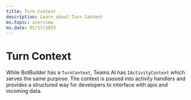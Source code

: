 ```yaml
---
title: Turn Context
description: Learn about Turn Context
ms.topic: overview
ms.date: 05/17/2025
---
```

# Turn Context

While BotBuilder has a `TurnContext`, Teams AI has `IActivityContext` which serves the same purpose.
The context is passed into activity handlers and provides a structured way for developers to interface
with apis and incoming data.

